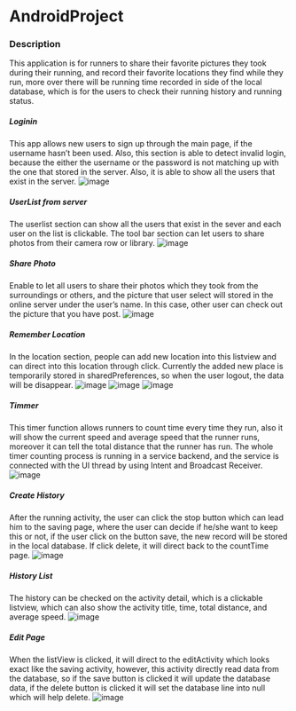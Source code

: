 # AndroidProject
### Description
This application is for runners to share their favorite pictures they took during their running, and record their favorite locations they find while they run, more over there will be running time recorded in side of the local database, which is for the users to check their running history and running status.

##### Loginin
This app allows new users to sign up through the main page, if the username hasn’t been used.
Also, this section is able to detect invalid login, because the either the username or the password is not matching up with the one that stored in the server. Also, it is able to show all the users that exist in the server.
![image](https://user-images.githubusercontent.com/22155166/71921133-3a1aba00-3156-11ea-94e4-f35275661249.png)
  
##### UserList from server
The userlist section can show all the users that exist in the sever and each user on the list is clickable. The tool bar section can let users to share photos from their camera row or library.
![image](https://user-images.githubusercontent.com/22155166/71921150-4b63c680-3156-11ea-8909-8d927c7e4c63.png)
  
##### Share Photo
Enable to let all users to share their photos which they took from the surroundings or others, and the picture that user select will stored in the online server under the user’s name. In this case, other user can check out the picture that you have post.
![image](https://user-images.githubusercontent.com/22155166/71921246-7cdc9200-3156-11ea-9dab-966de8a348ca.png)
  
##### Remember Location
In the location section, people can add new location into this listview and can direct into this location through click. Currently the added new place is temporarily stored in sharedPreferences, so when the user logout, the data will be disappear.
![image](https://user-images.githubusercontent.com/22155166/71921268-882fbd80-3156-11ea-8709-450eb1e26125.png)
![image](https://user-images.githubusercontent.com/22155166/71921299-95e54300-3156-11ea-8d88-ac2c6f48a629.png)
![image](https://user-images.githubusercontent.com/22155166/71921323-a09fd800-3156-11ea-9c4d-7a6339429540.png)
 
##### Timmer
This timer function allows runners to count time every time they run, also it will show the current speed and average speed that the runner runs, moreover it can tell the total distance that the runner has run. The whole timer counting process is running in a service backend, and the service is connected with the UI thread by using Intent and Broadcast Receiver.
![image](https://user-images.githubusercontent.com/22155166/71921351-b2817b00-3156-11ea-9711-47287b948b54.png)
   
##### Create History
After the running activity, the user can click the stop button which can lead him to the saving page, where the user can decide if he/she want to keep this or not, if the user click on the button save, the new record will be stored in the local database. If click delete, it will direct back to the countTime page.
![image](https://user-images.githubusercontent.com/22155166/71921374-bb724c80-3156-11ea-86b7-33dda1639ea4.png)
 
##### History List
The history can be checked on the activity detail, which is a clickable listview, which can also show the activity title, time, total distance, and average speed.
![image](https://user-images.githubusercontent.com/22155166/71921465-eeb4db80-3156-11ea-9992-e58aec53411b.png)
 
##### Edit Page
When the listView is clicked, it will direct to the editActivity which looks exact like the saving activity, however, this activity directly read data from the database, so if the save button is clicked it will update the database data, if the delete button is clicked it will set the database line into null which will help delete.
![image](https://user-images.githubusercontent.com/22155166/71921419-d8a71b00-3156-11ea-8fa0-1d9d5534dcd2.png)
 
